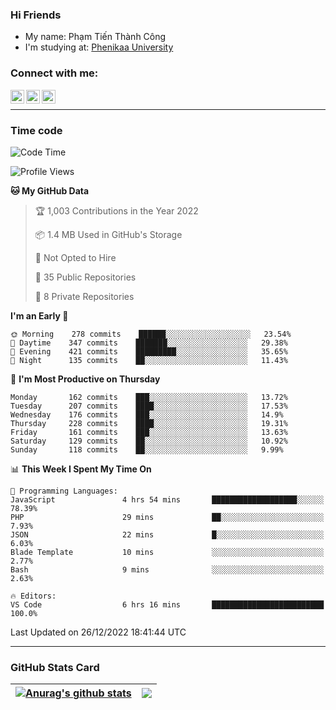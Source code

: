 ### Hi Friends

- My name: Phạm Tiến Thành Công
- I'm studying at: [Phenikaa University]


### Connect with me:
[<img align="left" alt="PhamTienThanhCong | Facebook" width="22px" src="https://upload.wikimedia.org/wikipedia/commons/thumb/1/16/Facebook-icon-1.png/640px-Facebook-icon-1.png" />][facebook]
[<img align="left" alt="PhamTienThanhCong | Zalo" width="22px" src="https://www.anphatpc.com.vn/template/anphat_2020v2/images/icon-zalo.jpg" />][zalo]
[<img align="left" alt="PhamTienThanhCong | LinkedIn" width="22px" src="https://cdn3.iconfinder.com/data/icons/inficons/512/linkedin.png" />][linkedin]

<br />

---

### Time code

<!--START_SECTION:waka-->
![Code Time](http://img.shields.io/badge/Code%20Time-813%20hrs%2057%20mins-blue)

![Profile Views](http://img.shields.io/badge/Profile%20Views-31-blue)

**🐱 My GitHub Data** 

> 🏆 1,003 Contributions in the Year 2022
 > 
> 📦 1.4 MB Used in GitHub's Storage 
 > 
> 🚫 Not Opted to Hire
 > 
> 📜 35 Public Repositories 
 > 
> 🔑 8 Private Repositories  
 > 
**I'm an Early 🐤** 

```text
🌞 Morning    278 commits    ██████░░░░░░░░░░░░░░░░░░░   23.54% 
🌆 Daytime    347 commits    ███████░░░░░░░░░░░░░░░░░░   29.38% 
🌃 Evening    421 commits    █████████░░░░░░░░░░░░░░░░   35.65% 
🌙 Night      135 commits    ██░░░░░░░░░░░░░░░░░░░░░░░   11.43%

```
📅 **I'm Most Productive on Thursday** 

```text
Monday       162 commits    ███░░░░░░░░░░░░░░░░░░░░░░   13.72% 
Tuesday      207 commits    ████░░░░░░░░░░░░░░░░░░░░░   17.53% 
Wednesday    176 commits    ███░░░░░░░░░░░░░░░░░░░░░░   14.9% 
Thursday     228 commits    ████░░░░░░░░░░░░░░░░░░░░░   19.31% 
Friday       161 commits    ███░░░░░░░░░░░░░░░░░░░░░░   13.63% 
Saturday     129 commits    ██░░░░░░░░░░░░░░░░░░░░░░░   10.92% 
Sunday       118 commits    ██░░░░░░░░░░░░░░░░░░░░░░░   9.99%

```


📊 **This Week I Spent My Time On** 

```text
💬 Programming Languages: 
JavaScript               4 hrs 54 mins       ███████████████████░░░░░░   78.39% 
PHP                      29 mins             ██░░░░░░░░░░░░░░░░░░░░░░░   7.93% 
JSON                     22 mins             █░░░░░░░░░░░░░░░░░░░░░░░░   6.03% 
Blade Template           10 mins             ░░░░░░░░░░░░░░░░░░░░░░░░░   2.77% 
Bash                     9 mins              ░░░░░░░░░░░░░░░░░░░░░░░░░   2.63%

🔥 Editors: 
VS Code                  6 hrs 16 mins       █████████████████████████   100.0%

```


 Last Updated on 26/12/2022 18:41:44 UTC
<!--END_SECTION:waka-->

---

### GitHub Stats Card

| <a href="https://github.com/phamtienthanhcong"><img align="center" src="https://github-readme-stats.vercel.app/api?username=PhamTienThanhCong&show_icons=true&include_all_commits=true&theme=buefy&hide_border=true&theme=ocean_dark" alt="Anurag's github stats" /></a> | <a href="https://github.com/phamtienthanhcong"><img align="center" src="https://github-readme-stats.vercel.app/api/top-langs/?username=PhamTienThanhCong&layout=compact&theme=buefy&hide_border=true&theme=ocean_dark" /></a> |
| ------------- | ------------- |

[Phenikaa University]: https://phenikaa-uni.edu.vn/vi
[facebook]: https://www.facebook.com/phamtienthanhcong
[linkedin]: https://linkedin.com/in/phamtienthanhcong
[zalo]: https://zalo.me/0396396332
[tiktok]: https://www.tiktok.com/@phamtienthanhcong
[web]: https://github.com/PhamTienThanhCong/web_dev
[min project]: https://github.com/PhamTienThanhCong/Project-Of-Web
[c and cpp]: https://github.com/PhamTienThanhCong/Code_C_and_Cpro
[python]: https://github.com/PhamTienThanhCong/Python_beginer
